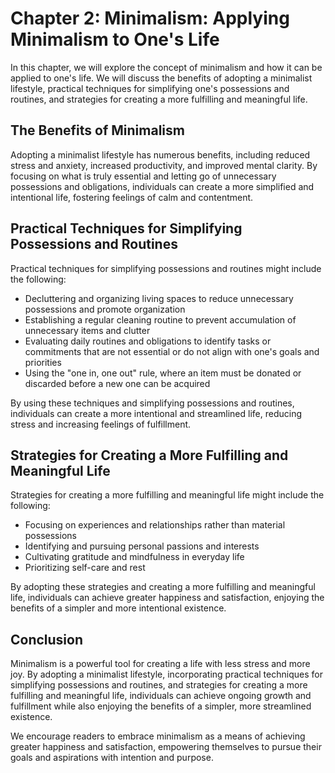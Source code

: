 Chapter 2: Minimalism: Applying Minimalism to One's Life
========================================================

In this chapter, we will explore the concept of minimalism and how it can be applied to one's life. We will discuss the benefits of adopting a minimalist lifestyle, practical techniques for simplifying one's possessions and routines, and strategies for creating a more fulfilling and meaningful life.

The Benefits of Minimalism
--------------------------

Adopting a minimalist lifestyle has numerous benefits, including reduced stress and anxiety, increased productivity, and improved mental clarity. By focusing on what is truly essential and letting go of unnecessary possessions and obligations, individuals can create a more simplified and intentional life, fostering feelings of calm and contentment.

Practical Techniques for Simplifying Possessions and Routines
-------------------------------------------------------------

Practical techniques for simplifying possessions and routines might include the following:

* Decluttering and organizing living spaces to reduce unnecessary possessions and promote organization
* Establishing a regular cleaning routine to prevent accumulation of unnecessary items and clutter
* Evaluating daily routines and obligations to identify tasks or commitments that are not essential or do not align with one's goals and priorities
* Using the "one in, one out" rule, where an item must be donated or discarded before a new one can be acquired

By using these techniques and simplifying possessions and routines, individuals can create a more intentional and streamlined life, reducing stress and increasing feelings of fulfillment.

Strategies for Creating a More Fulfilling and Meaningful Life
-------------------------------------------------------------

Strategies for creating a more fulfilling and meaningful life might include the following:

* Focusing on experiences and relationships rather than material possessions
* Identifying and pursuing personal passions and interests
* Cultivating gratitude and mindfulness in everyday life
* Prioritizing self-care and rest

By adopting these strategies and creating a more fulfilling and meaningful life, individuals can achieve greater happiness and satisfaction, enjoying the benefits of a simpler and more intentional existence.

Conclusion
----------

Minimalism is a powerful tool for creating a life with less stress and more joy. By adopting a minimalist lifestyle, incorporating practical techniques for simplifying possessions and routines, and strategies for creating a more fulfilling and meaningful life, individuals can achieve ongoing growth and fulfillment while also enjoying the benefits of a simpler, more streamlined existence.

We encourage readers to embrace minimalism as a means of achieving greater happiness and satisfaction, empowering themselves to pursue their goals and aspirations with intention and purpose.


